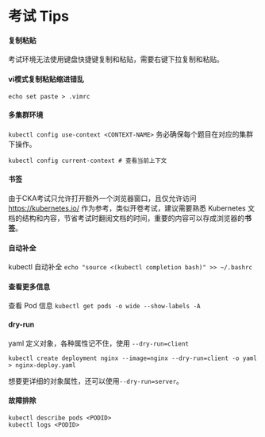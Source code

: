 # 考试 Tips
 
#### 复制粘贴

考试环境无法使用键盘快捷键复制和粘贴，需要右键下拉复制和粘贴。


#### vi模式复制粘贴缩进错乱

```shell
echo set paste > .vimrc
```

#### 多集群环境

`kubectl config use-context <CONTEXT-NAME>` 务必确保每个题目在对应的集群下操作。

```shell
kubectl config current-context # 查看当前上下文
```

#### 书签

由于CKA考试只允许打开额外一个浏览器窗口，且仅允许访问 https://kubernetes.io/ 作为参考，类似开卷考试，建议需要熟悉 Kubernetes 文档的结构和内容，节省考试时翻阅文档的时间，重要的内容可以存成浏览器的**书签**。

#### 自动补全

kubectl 自动补全 `echo "source <(kubectl completion bash)" >> ~/.bashrc`

#### 查看更多信息

查看 Pod 信息 `kubectl get pods -o wide --show-labels -A`

#### dry-run

yaml 定义对象，各种属性记不住，使用 `--dry-run=client` 

```shell
kubectl create deployment nginx --image=nginx --dry-run=client -o yaml > nginx-deploy.yaml
```

想要更详细的对象属性，还可以使用`--dry-run=server`。

#### 故障排除

```shell
kubectl describe pods <PODID>
kubectl logs <PODID>
```


